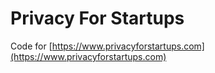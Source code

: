 # Privacy For Startups

Code for [https://www.privacyforstartups.com](https://www.privacyforstartups.com)
